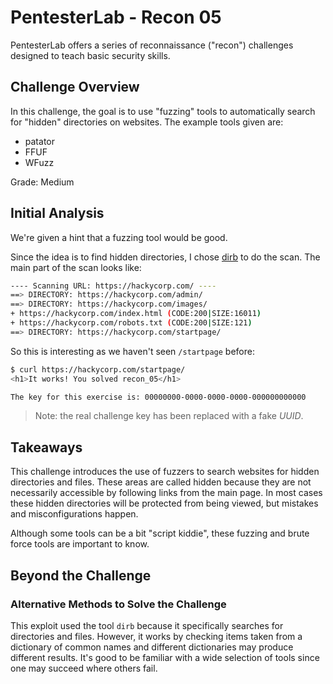 # PentesterLab - Recon 05

PentesterLab offers a series of reconnaissance ("recon") challenges designed to
teach basic security skills.

## Challenge Overview

In this challenge, the goal is to use "fuzzing" tools to automatically search
for "hidden" directories on websites. The example tools given are:

- patator
- FFUF
- WFuzz

Grade: Medium

## Initial Analysis

We're given a hint that a fuzzing tool would be good.

Since the idea is to find hidden directories, I chose
[dirb](https://dirb.sourceforge.net/) to do the scan. The main part of the
scan looks like:

```sh
---- Scanning URL: https://hackycorp.com/ ----
==> DIRECTORY: https://hackycorp.com/admin/
==> DIRECTORY: https://hackycorp.com/images/
+ https://hackycorp.com/index.html (CODE:200|SIZE:16011)
+ https://hackycorp.com/robots.txt (CODE:200|SIZE:121)
==> DIRECTORY: https://hackycorp.com/startpage/
```

So this is interesting as we haven't seen `/startpage` before:

```sh
$ curl https://hackycorp.com/startpage/
<h1>It works! You solved recon_05</h1>

The key for this exercise is: 00000000-0000-0000-0000-000000000000
```

> Note: the real challenge key has been replaced with a fake _UUID_.

## Takeaways

This challenge introduces the use of fuzzers to search websites for hidden
directories and files. These areas are called hidden because they are not
necessarily accessible by following links from the main page. In
most cases these hidden directories will be protected from being viewed, but
mistakes and misconfigurations happen.

Although some tools can be a bit "script kiddie", these fuzzing and brute force
tools are important to know.

## Beyond the Challenge

### Alternative Methods to Solve the Challenge

This exploit used the tool `dirb` because it specifically searches for
directories and files. However, it works by checking items taken from a
dictionary of common names and different dictionaries may produce different
results. It's good to be familiar with a wide selection of tools since one may
succeed where others fail.
